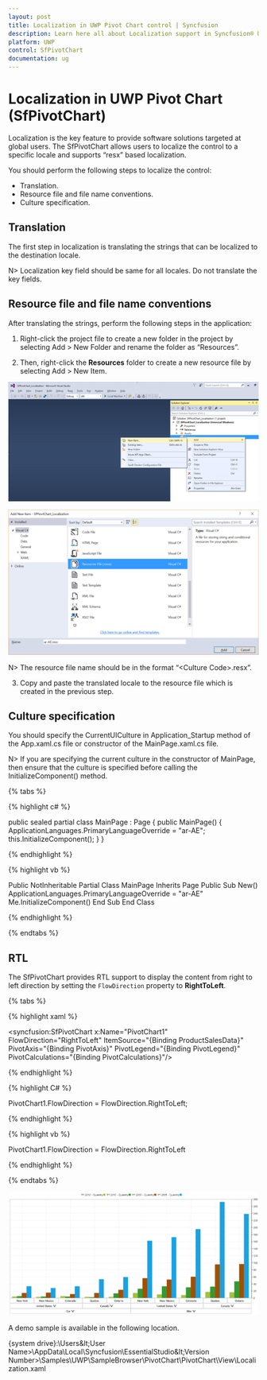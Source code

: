 ```yaml
---
layout: post
title: Localization in UWP Pivot Chart control | Syncfusion
description: Learn here all about Localization support in Syncfusion® UWP Pivot Chart (SfPivotChart) control and more.
platform: UWP
control: SfPivotChart
documentation: ug
---
```


# Localization in UWP Pivot Chart (SfPivotChart)

Localization is the key feature to provide software solutions targeted at global users. The SfPivotChart allows users to localize the control to a specific locale and supports “resx” based localization.

You should perform the following steps to localize the control:

* Translation.
* Resource file and file name conventions.
* Culture specification.

## Translation

The first step in localization is translating the strings that can be localized to the destination locale.

N> Localization key field should be same for all locales. Do not translate the key fields.

## Resource file and file name conventions

After translating the strings, perform the following steps in the application:

1. Right-click the project file to create a new folder in the project by selecting Add > New Folder and rename the folder as “Resources”.

2. Then, right-click the **Resources** folder to create a new resource file by selecting Add > New Item.

![newResxFile_step1](Localization_images/newResxFile_step1.png)

![newResxFile_step2](Localization_images/newResxFile_step2.png)

N> The resource file name should be in the format “&lt;Culture Code&gt;.resx”.

3. Copy and paste the translated locale to the resource file which is created in the previous step.

## Culture specification

You should specify the CurrentUICulture in Application_Startup method of the App.xaml.cs file or constructor of the MainPage.xaml.cs file.

N> If you are specifying the current culture in the constructor of MainPage, then ensure that the culture is specified before calling the InitializeComponent() method.

{% tabs %}

{% highlight c# %}

public sealed partial class MainPage : Page
{
    public MainPage()
    {
        ApplicationLanguages.PrimaryLanguageOverride = "ar-AE";
        this.InitializeComponent();
    }
}

{% endhighlight %}

{% highlight vb %}

Public NotInheritable Partial Class MainPage
	Inherits Page
	Public Sub New()
		ApplicationLanguages.PrimaryLanguageOverride = "ar-AE"
		Me.InitializeComponent()
	End Sub
End Class

{% endhighlight %}

{% endtabs %}

## RTL

The SfPivotChart provides RTL support to display the content from right to left direction by setting the `FlowDirection` property to **RightToLeft**.

{% tabs %}

{% highlight xaml %}

<syncfusion:SfPivotChart x:Name="PivotChart1" FlowDirection="RightToLeft"
                         ItemSource="{Binding ProductSalesData}" PivotAxis="{Binding PivotAxis}"
                         PivotLegend="{Binding PivotLegend}" PivotCalculations="{Binding PivotCalculations}"/>

{% endhighlight %}

{% highlight C# %}

PivotChart1.FlowDirection = FlowDirection.RightToLeft;

{% endhighlight %}

{% highlight vb %}

PivotChart1.FlowDirection = FlowDirection.RightToLeft

{% endhighlight %}

{% endtabs %}

![relationalRTL](Localization_images/relationalRTL.png)

A demo sample is available in the following location.

{system drive}:\Users\&lt;User Name&gt;\AppData\Local\Syncfusion\EssentialStudio\&lt;Version Number&gt;\Samples\UWP\SampleBrowser\PivotChart\PivotChart\View\Localization.xaml
